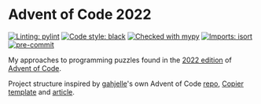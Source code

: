 # Advent of Code 2022

[![Linting: pylint](https://img.shields.io/badge/linting-pylint-yellowgreen)](https://github.com/PyCQA/pylint)
[![Code style: black](https://img.shields.io/badge/code%20style-black-000000.svg)](https://github.com/psf/black)
[![Checked with mypy](http://www.mypy-lang.org/static/mypy_badge.svg)](http://mypy-lang.org/)
[![Imports: isort](https://img.shields.io/badge/%20imports-isort-%231674b1?style=flat&labelColor=ef8336)](https://pycqa.github.io/isort/)
[![pre-commit](https://img.shields.io/badge/pre--commit-enabled-brightgreen?logo=pre-commit)](https://github.com/pre-commit/pre-commit)

My approaches to programming puzzles found in the [2022 edition](https://adventofcode.com/2022) of [Advent of Code](https://adventofcode.com/).

Project structure inspired by [gahjelle](https://github.com/gahjelle)'s own
Advent of Code [repo](https://github.com/gahjelle/advent_of_code),
[Copier template](https://github.com/gahjelle/template-aoc-python)
and [article](https://realpython.com/python-advent-of-code/).
